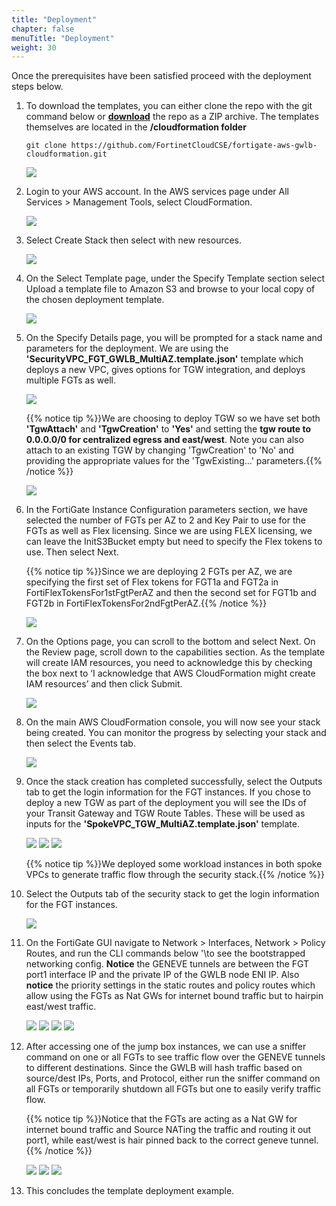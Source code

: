 ```yaml
---
title: "Deployment"
chapter: false
menuTitle: "Deployment"
weight: 30
---
```


Once the prerequisites have been satisfied proceed with the deployment steps below.

1.  To download the templates, you can either clone the repo with the git command below or [**download**](https://github.com/FortinetCloudCSE/fortigate-aws-gwlb-cloudformation) the repo as a ZIP archive.  The templates themselves are located in the **/cloudformation folder**

	```
	git clone https://github.com/FortinetCloudCSE/fortigate-aws-gwlb-cloudformation.git
	```

	![](get1.png)

2.  Login to your AWS account.  In the AWS services page under All Services > Management Tools, select CloudFormation.

	![](deploy1.png)

3.  Select Create Stack then select with new resources.

	![](deploy2.png)

4.  On the Select Template page, under the Specify Template section select Upload a template file to Amazon S3 and browse to your local copy of the chosen deployment template.

	![](deploy3.png)

5.  On the Specify Details page, you will be prompted for a stack name and parameters for the deployment.  We are using the **'SecurityVPC_FGT_GWLB_MultiAZ.template.json'** template which deploys a new VPC, gives options for TGW integration, and deploys multiple FGTs as well.

	![](deploy4a.png)
	
	{{% notice tip %}}We are choosing to deploy TGW so we have set both **'TgwAttach'** and **'TgwCreation'** to **'Yes'** and setting the **tgw route to 0.0.0.0/0 for centralized egress and east/west**.  Note you can also attach to an existing TGW by changing 'TgwCreation' to 'No' and providing the appropriate values for the 'TgwExisting...' parameters.{{% /notice %}}

	![](deploy4b.png)

6.  In the FortiGate Instance Configuration parameters section, we have selected the number of FGTs per AZ to 2 and Key Pair to use for the FGTs as well as Flex licensing.  Since we are using FLEX licensing, we can leave the InitS3Bucket empty but need to specify the Flex tokens to use.  Then select Next.
	
	{{% notice tip %}}Since we are deploying 2 FGTs per AZ, we are specifying the first set of Flex tokens for FGT1a and FGT2a in FortiFlexTokensFor1stFgtPerAZ and then the second set for FGT1b and FGT2b in FortiFlexTokensFor2ndFgtPerAZ.{{% /notice %}}

	![](deploy5.png)

7.  On the Options page, you can scroll to the bottom and select Next. On the Review page, scroll down to the capabilities section.  As the template will create IAM resources, you need to acknowledge this by checking the box next to ‘I acknowledge that AWS CloudFormation might create IAM resources’ and then click Submit.

	![](deploy6.png)

8.  On the main AWS CloudFormation console, you will now see your stack being created.  You can monitor the progress by selecting your stack and then select the Events tab.

     ![](deploy7.png)

9.  Once the stack creation has completed successfully, select the Outputs tab to get the login information for the FGT instances.  If you chose to deploy a new TGW as part of the deployment you will see the IDs of your Transit Gateway and TGW Route Tables.  These will be used as inputs for the **'SpokeVPC_TGW_MultiAZ.template.json'** template.

     ![](deploy8a.png)
     ![](deploy8b.png)
     ![](deploy8c.png)

	 {{% notice tip %}}We deployed some workload instances in both spoke VPCs to generate traffic flow through the security stack.{{% /notice %}}

10.  Select the Outputs tab of the security stack to get the login information for the FGT instances.

     ![](deploy9.png)

11.  On the FortiGate GUI navigate to Network > Interfaces, Network > Policy Routes, and run the CLI commands below '\to see the bootstrapped networking config.  **Notice** the GENEVE tunnels are between the FGT port1 interface IP and the private IP of the GWLB node ENI IP.  Also **notice** the priority settings in the static routes and policy routes which allow using the FGTs as Nat GWs for internet bound traffic but to hairpin east/west traffic.

     ![](deploy10a.png)
     ![](deploy10b.png)
     ![](deploy10c.png)
     ![](deploy10d.png)


12.  After accessing one of the jump box instances, we can use a sniffer command on one or all FGTs to see traffic flow over the GENEVE tunnels to different destinations.  Since the GWLB will hash traffic based on source/dest IPs, Ports, and Protocol, either run the sniffer command on all FGTs or temporarily shutdown all FGTs but one to easily verify traffic flow.

     {{% notice tip %}}Notice that the FGTs are acting as a Nat GW for internet bound traffic and Source NATing the traffic and routing it out port1, while east/west is hair pinned back to the correct geneve tunnel.{{% /notice %}}

     ![](deploy11a.png)
     ![](deploy11b.png)
     ![](deploy11c.png)

13.  This concludes the template deployment example.

